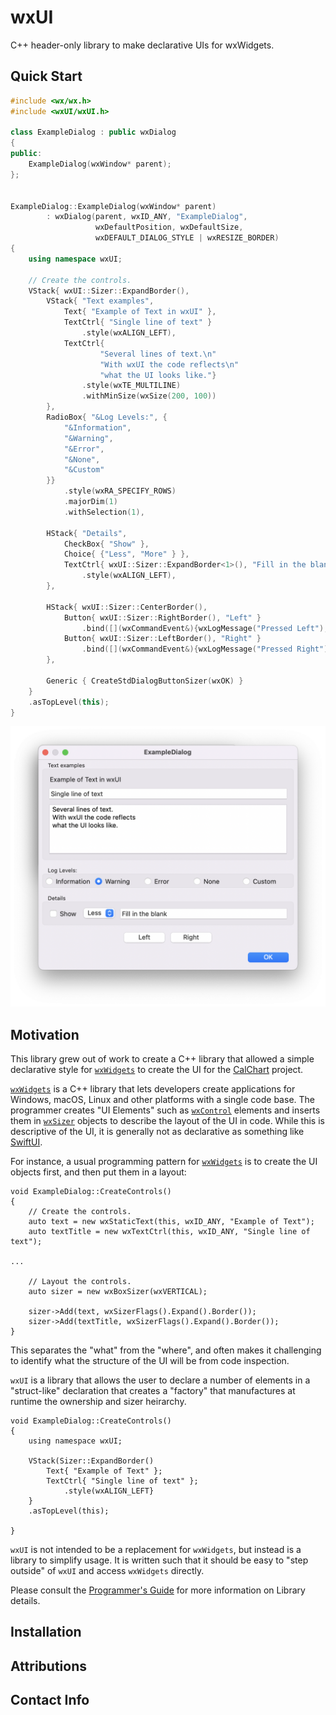 # wxUI
C++ header-only library to make declarative UIs for wxWidgets.

## Quick Start

```cpp
#include <wx/wx.h>
#include <wxUI/wxUI.h>

class ExampleDialog : public wxDialog
{
public:
    ExampleDialog(wxWindow* parent);
};


ExampleDialog::ExampleDialog(wxWindow* parent)
        : wxDialog(parent, wxID_ANY, "ExampleDialog",
                   wxDefaultPosition, wxDefaultSize,
                   wxDEFAULT_DIALOG_STYLE | wxRESIZE_BORDER)
{
    using namespace wxUI;

    // Create the controls.
    VStack{ wxUI::Sizer::ExpandBorder(),
        VStack{ "Text examples",
            Text{ "Example of Text in wxUI" },
            TextCtrl{ "Single line of text" }
                .style(wxALIGN_LEFT),
            TextCtrl{
                    "Several lines of text.\n"
                    "With wxUI the code reflects\n"
                    "what the UI looks like."}
                .style(wxTE_MULTILINE)
                .withMinSize(wxSize(200, 100))
        },
        RadioBox{ "&Log Levels:", {
            "&Information",
            "&Warning",
            "&Error",
            "&None",
            "&Custom"
        }}
            .style(wxRA_SPECIFY_ROWS)
            .majorDim(1)
            .withSelection(1),

        HStack{ "Details",
            CheckBox{ "Show" },
            Choice{ {"Less", "More" } },
            TextCtrl{ wxUI::Sizer::ExpandBorder<1>(), "Fill in the blank" }
                .style(wxALIGN_LEFT),
        },

        HStack{ wxUI::Sizer::CenterBorder(),
            Button{ wxUI::Sizer::RightBorder(), "Left" }
                .bind([](wxCommandEvent&){wxLogMessage("Pressed Left"); }),
            Button{ wxUI::Sizer::LeftBorder(), "Right" }
                .bind([](wxCommandEvent&){wxLogMessage("Pressed Right"); }),
        },

        Generic { CreateStdDialogButtonSizer(wxOK) }
    }
    .asTopLevel(this);
}
```
<img src="docs/images/ExampleDialog.png"/>



## Motivation
This library grew out of work to create a C++ library that allowed a simple declarative style for [`wxWidgets`](https://www.wxwidgets.org) to create the UI for the [CalChart](https://github.com/calband/calchart) project.  

[`wxWidgets`](https://www.wxwidgets.org) is a C++ library that lets developers create applications for Windows, macOS, Linux and other platforms with a single code base.  The programmer creates "UI Elements" such as [`wxControl`](https://docs.wxwidgets.org/3.2/classwx_control.html) elements and inserts them in [`wxSizer`](https://docs.wxwidgets.org/3.2/classwx_sizer.html) objects to describe the layout of the UI in code.  While this is descriptive of the UI, it is generally not as declarative as something like [SwiftUI](https://developer.apple.com/xcode/swiftui/).

For instance, a usual programming pattern for [`wxWidgets`](https://www.wxwidgets.org) is to create the UI objects first, and then put them in a layout: 

```
void ExampleDialog::CreateControls()
{
    // Create the controls.
    auto text = new wxStaticText(this, wxID_ANY, "Example of Text");
    auto textTitle = new wxTextCtrl(this, wxID_ANY, "Single line of text");

...

    // Layout the controls.
    auto sizer = new wxBoxSizer(wxVERTICAL);

    sizer->Add(text, wxSizerFlags().Expand().Border());
    sizer->Add(textTitle, wxSizerFlags().Expand().Border());
}
```

This separates the "what" from the "where", and often makes it challenging to identify what the structure of the UI will be from code inspection.

`wxUI` is a library that allows the user to declare a number of elements in a "struct-like" declaration that creates a "factory" that manufactures at runtime the ownership and sizer heirarchy.


```
void ExampleDialog::CreateControls()
{
    using namespace wxUI;

    VStack(Sizer::ExpandBorder()
        Text{ "Example of Text" };
        TextCtrl{ "Single line of text" };
            .style(wxALIGN_LEFT}
    }
    .asTopLevel(this);

}
```

`wxUI` is not intended to be a replacement for `wxWidgets`, but instead is a library to simplify usage.  It is written such that it should be easy to "step outside" of `wxUI` and access `wxWidgets` directly.

Please consult the [Programmer's Guide](docs/ProgrammersGuide.md) for more information on Library details.

## Installation


## Attributions


## Contact Info


